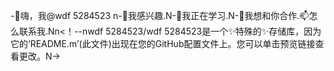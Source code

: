 -👋嗨，我@wdf 5284523 n-👀我感兴趣.N-🌱我正在学习.N-💞️我想和你合作.📫怎么联系我.Nn<！--nwdf 5284523/wdf 5284523是一个✨特殊的✨存储库，因为它的‘README.m’(此文件)出现在您的GitHub配置文件上。您可以单击预览链接查看更改。N->
